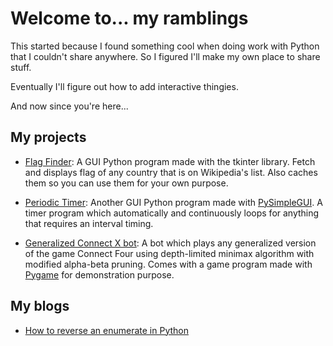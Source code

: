 # Welcome to... my ramblings

This started because I found something cool when doing work with Python that I couldn't share anywhere. So I figured I'll make my own place to share stuff.

Eventually I'll figure out how to add interactive thingies.

And now since you're here...

## My projects

- [Flag Finder](https://github.com/kodcdangky/Flag-finder): A GUI Python program made with the tkinter library. Fetch and displays flag of any country that is on Wikipedia's list. Also caches them so you can use them for your own purpose.

- [Periodic Timer](https://github.com/kodcdangky/Periodic-Timer): Another GUI Python program made with [PySimpleGUI](https://github.com/PySimpleGUI/PySimpleGUI). A timer program which automatically and continuously loops for anything that requires an interval timing.

- [Generalized Connect X bot](https://github.com/kodcdangky/Generalized-Connect-X-bot): A bot which plays any generalized version of the game Connect Four using depth-limited minimax algorithm with modified alpha-beta pruning. Comes with a game program made with [Pygame](https://www.pygame.org/news) for demonstration purpose.

## My blogs

- [How to reverse an enumerate in Python](https://kodcdangky.github.io/blogs/blog0-reversed-enumerate)
